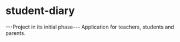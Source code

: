 # student-diary
---Project in its initial phase--- Application for teachers, students and parents. 
